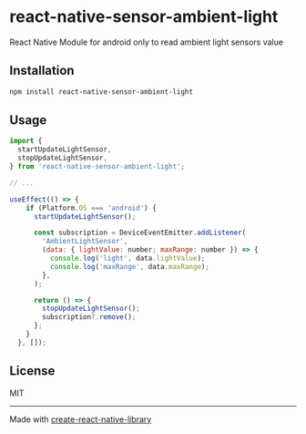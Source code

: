 # react-native-sensor-ambient-light
React Native Module for android only to read ambient light sensors value
## Installation

```sh
npm install react-native-sensor-ambient-light
```

## Usage

```js
import {
  startUpdateLightSensor,
  stopUpdateLightSensor,
} from 'react-native-sensor-ambient-light';

// ...

useEffect(() => {
    if (Platform.OS === 'android') {
      startUpdateLightSensor();

      const subscription = DeviceEventEmitter.addListener(
        'AmbientLightSensor',
        (data: { lightValue: number; maxRange: number }) => {
          console.log('light', data.lightValue);
          console.log('maxRange', data.maxRange);
        },
      );

      return () => {
        stopUpdateLightSensor();
        subscription?.remove();
      };
    }
  }, []);
```

## License

MIT

---

Made with [create-react-native-library](https://github.com/callstack/react-native-builder-bob)
